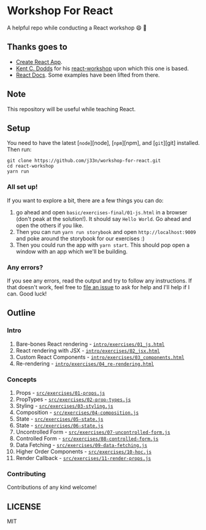 # Workshop For React

A helpful repo while conducting a React workshop 😄 🚀

## Thanks goes to

- [Create React App](https://github.com/facebook/create-react-app).
- [Kent C. Dodds](https://github.com/kentcdodds/react-workshop) for his [react-workshop](https://github.com/kentcdodds/react-workshop) upon which this one is based.
- [React Docs](http://facebook.github.io/react). Some examples have been lifted from there.

## Note

This repository will be useful while teaching React.

## Setup

You need to have the latest [`node`][node], [`npm`][npm], and [`git`][git] installed. Then run:

```
git clone https://github.com/j33n/workshop-for-react.git
cd react-workshop
yarn run
```

### All set up!

If you want to explore a bit, there are a few things you can do:

1. go ahead and open `basic/exercises-final/01-js.html` in a browser (don't peak at the solution!). It should say `Hello World`. Go ahead and open the others if you like.
2. Then you can run `yarn run storybook` and open `http://localhost:9009` and poke around the storybook for our exercises :)
3. Then you could run the app with `yarn start`. This should pop open a window with an app which we'll be building.

### Any errors?

If you see any errors, read the output and try to follow any instructions. If that doesn't work, feel free to
[file an issue](https://github.com/j33n/workshop-for-react/issues/new) to ask for help and I'll help if I can. Good luck!

## Outline

### Intro

1. Bare-bones React rendering - [`intro/exercises/01_js.html`](https://github.com/j33n/workshop-for-react/blob/master/basic/exercises/01-js.html)
2. React rendering with JSX - [`intro/exercises/02_jsx.html`](https://github.com/j33n/workshop-for-react/blob/master/basic/exercises/02-jsx.html)
3. Custom React Components - [`intro/exercises/03_components.html`](https://github.com/j33n/workshop-for-react/blob/master/basic/exercises/03-components.html)
4. Re-rendering - [`intro/exercises/04_re-rendering.html`](https://github.com/j33n/workshop-for-react/blob/master/basic/exercises/04-re-rendering.html)

### Concepts

1. Props - [`src/exercises/01-props.js`](https://github.com/j33n/workshop-for-react/blob/master/src/exercises/01-props.js)
2. PropTypes - [`src/exercises/02-prop-types.js`](https://github.com/j33n/workshop-for-react/blob/master/src/exercises/02-prop-types.js)
3. Styling - [`src/exercises/03-styling.js`](https://github.com/j33n/workshop-for-react/blob/master/src/exercises/03-styling.js)
4. Composition - [`src/exercises/04-composition.js`](https://github.com/j33n/workshop-for-react/blob/master/src/exercises/04-composition.js)
5. State - [`src/exercises/05-state.js`](https://github.com/j33n/workshop-for-react/blob/master/src/exercises/05-state.js)
6. State - [`src/exercises/06-state.js`](https://github.com/j33n/workshop-for-react/blob/master/src/exercises/06-state.js)
7. Uncontrolled Form - [`src/exercises/07-uncontrolled-form.js`](https://github.com/j33n/workshop-for-react/blob/master/src/exercises/07-uncontrolled-form.js)
8. Controlled Form - [`src/exercises/08-controlled-form.js`](https://github.com/j33n/workshop-for-react/blob/master/src/exercises/08-controlled-form.js)
9. Data Fetching - [`src/exercises/09-data-fetching.js`](https://github.com/j33n/workshop-for-react/blob/master/src/exercises/09-data-fetching.js)
10. Higher Order Components - [`src/exercises/10-hoc.js`](https://github.com/j33n/workshop-for-react/blob/master/src/exercises/10-hoc.js)
11. Render Callback - [`src/exercises/11-render-props.js`](https://github.com/j33n/workshop-for-react/blob/master/src/exercises/11-render-props.js)

### Contributing

Contributions of any kind welcome!

## LICENSE

MIT